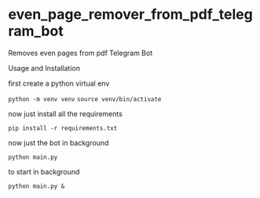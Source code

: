 # even_page_remover_from_pdf_telegram_bot
Removes even pages from pdf Telegram Bot

Usage and Installation

first create a python virtual env

`python -m venv venv`
`source venv/bin/activate`

now just install all the requirements

`pip install -r requirements.txt`

now just the bot in background

`python main.py`

to start in background 

`python main.py &`